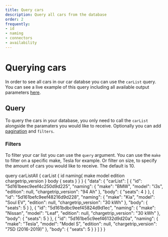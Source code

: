 ```yaml
---
title: Query cars
description: Query all cars from the database
order: 2
frequently:
- id
- naming
- connectors
- availability
---
```


# Querying cars
In order to see all cars in our car databse you can use the `carList` query. You can see a live example of this query including all available output parameters [here](https://playground.chargetrip.com/?page=carListAll).

<api-reference-actions url="https://playground.chargetrip.com/?page=carList"></api-reference-actions>

## Query
To query the cars in your database, you only need to call the `carList` alongside the paramaters you would like to receive. Optionally you can add [pagination](/API-Reference/API/pagination) and `filters`.

### Filters
To filter your car list you can use the `query` argument. You can use the `make` to filter on a specific make, Tesla for example. Or filter on size, to specify the amount of cars you would like to receive. The default is 10. 

<schema name="carList" :frequent="frequently"></schema>

<response error="carList"></response>

<playground>
<code-block lang="graphql" type="query">	
query carListAll {
  carList {
    id
 	 naming{
    make
    model
    edition
    chargetrip_version
  }
    body {
      seats
    }
  }
}
</code-block>

<code-block lang="json" type="response">
{
  "data": {
    "carList": [
      {
        "id": "5d161beec9eef4c250d9d225",
        "naming": {
          "make": "BMW",
          "model": "i3s",
          "edition": null,
          "chargetrip_version": "94 Ah"
        },
        "body": {
          "seats": 4
        }
      },
      {
        "id": "5d161befc9eef48216d9d228",
        "naming": {
          "make": "Kia",
          "model": "Soul EV",
          "edition": null,
          "chargetrip_version": "30 kWh"
        },
        "body": {
          "seats": 5
        }
      },
      {
        "id": "5d161bdbc9eef45824d9d1ec",
        "naming": {
          "make": "Nissan",
          "model": "Leaf",
          "edition": null,
          "chargetrip_version": "30 kWh"
        },
        "body": {
          "seats": 5
        }
      },
      {
        "id": "5d161be5c9eef46132d9d20a",
        "naming": {
          "make": "Tesla",
          "model": "Model S",
          "edition": null,
          "chargetrip_version": "75D (2016-2019)"
        },
        "body": {
          "seats": 5
        }
      }
    ]
  }
}
</code-block>
</playground>
